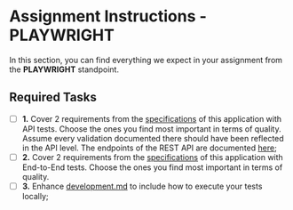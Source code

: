 # Assignment Instructions - PLAYWRIGHT
In this section, you can find everything we expect in your assignment from the **PLAYWRIGHT** standpoint.

## Required Tasks
- [ ] **1.** Cover 2 requirements from the [specifications](../requirements.md) of this application with API tests. Choose the ones you find most important in terms of quality. Assume every validation documented there should have been reflected in the API level. The endpoints of the REST API are documented [here](../api.md);
- [ ] **2.** Cover 2 requirements from the [specifications](../requirements.md) of this application with End-to-End tests. Choose the ones you find most important in terms of quality. 
- [ ] **3.** Enhance [development.md](../development.md) to include how to execute your tests locally;
